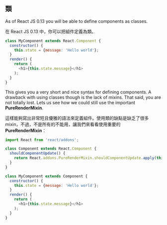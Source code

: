 ﻿## 類

As of React JS 0.13 you will be able to define components as classes.

在 React JS 0.13 中，你可以把組件定義為類。

```javascript
class MyComponent extends React.Component {
  constructor() {
    this.state = {message: 'Hello world'};
  }
  render() {
    return (
      <h1>{this.state.message}</h1>
    );
  }
}
```

This gives you a very short and nice syntax for defining components. A drawback with using classes though is the lack of mixins. That said, you are not totally lost. Lets us see how we could still use the important **PureRenderMixin**.

這樣能夠寫出非常短且優雅的語法來定義組件。使用類的缺點是缺乏了很多 mixin，不過，不是所有的不能用，讓我們來看看使用重要的 **PureRenderMixin**：

```javascript
import React from 'react/addons';

class Component extends React.Component {
  shouldComponentUpdate() {
    return React.addons.PureRenderMixin.shouldComponentUpdate.apply(this, arguments);
  }
}

class MyComponent extends Component {
  constructor() {
    this.state = {message: 'Hello world'};
  }
  render() {
    return (
      <h1>{this.state.message}</h1>
    );
  }
}
```